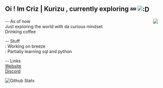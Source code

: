 Oi ! Im Criz | Kurizu , currently exploring 💤
<img align="center" src="https://media.discordapp.net/attachments/663186474933420042/917625272147275826/dance.gif" alt=":D" />
---

<a href="https://api-breeze.herokuapp.com/api/card/784141856426033233">
  <img src="https://api-breeze.herokuapp.com/api/compact/784141856426033233?about=cache" align="right" />
</a>

-- As of now <br>
Just exploring the world with da curious mindset <br>
Drinking coffee <br>

-- Stuff <br>
: Working on breeze <br>
: Partially learning sql and python <br>

-- Links <br>
[Website](https://kurizu.vercel.app/) <br>
[Discord](https://discord.gg/VcMPV8vc2x)

![Github Stats](https://github-readme-stats.vercel.app/api?username=crizmo&show_icons=true&theme=tokyonight)
